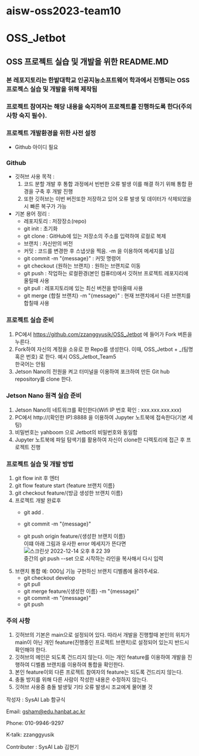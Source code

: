 # aisw-oss2023-team10

# OSS_Jetbot



## OSS 프로젝트 실습 및 개발을 위한 README.MD

### 본 레포지토리는 한밭대학교 인공지능소프트웨어 학과에서 진행되는 OSS 프로젝스 실습 및 개발을 위해 제작됨

### 프로젝트 참여자는 해당 내용을 숙지하여 프로젝트를 진행하도록 한다(주의사항 숙지 필수).

### 프로젝트 개발환경을 위한 사전 설정

- Github 아이디 필요

### Github

- 깃허브 사용 목적 :
  1. 코드 분할 개발 후 통합 과정에서 빈번한 오류 발생
     이를 해결 하기 위해 통합 환경을 구축 후 개발 진행
  2. 또한 깃허브는 이번 버전또한 저장하고 있어 오류 발생 및 데이터가 삭제되었을시 빠른 복구가 가능
- 기본 용어 정리 :
  - 레포지토리 : 저장장소(repo)
  - git init : 초기화
  - git clone : GitHub에 있는 저장소의 주소를 입력하여 로컬로 복제
  - 브랜치 : 자신만의 버전
  - 커밋 : 코드를 변경한 후 스냅샷을 찍음. -m 을 이용하여 메세지를 남김
  - git commit -m "{message}" : 커밋 명령어
  - git checkout {원하는 브랜치} : 원하는 브랜치로 이동
  - git push : 작업하는 로컬환경(본인 컴퓨터)에서 깃허브 프로젝트 레포지리에 올릴때 사용
  - git pull : 레포지토리에 있는 최신 버전을 받아올때 사용
  - git merge {합칠 브랜치} -m "{message}" : 현재 브랜치에서 다른 브랜치를 합칠때 사용

### 프로젝트 실습 준비

1. PC에서 https://github.com/zzanggyusik/OSS_Jetbot 에 들어가 Fork 버튼을 누른다.
2. Fork하여 자신의 계정을 소유로 한 Repo를 생성한다. 이때, OSS_Jetbot + _(팀명 혹은 번호) 로 한다. 예시 OSS_Jetbot_Team5
   <br>
   한국어는 안됨
3. Jetson Nano의 전원을 켜고 터미널을 이용하여 포크하여 만든 Git hub repository를 clone 한다.

### Jetson Nano 원격 실습 준비

1. Jetson Nano의 네트워크를 확인한다(Wifi IP 번호 확인 : xxx.xxx.xxx.xxx)
2. PC에서 http://(확인한 IP):8888 을 이용하여 Jupyter 노트북에 접속한다(기본 세팅)
3. 비밀번호는 yahboom 으로 Jetbot의 비밀번호와 동일함
4. Jupyter 노트북에 파일 탐색기를 활용하여 자신이 clone한 디렉토리에 접근 후 프로젝트 진행

### 프로젝트 실습 및 개발 방법

1. git flow init 후 엔터
2. git flow feature start {feature 브랜치 이름}
3. git checkout feature/{방금 생성한 브랜치 이름}
4. 프로젝트 개발 완료후
   - git add .

   - git commit -m "{message}"

   - git push origin feature/{생성한 브랜치 이름}
     <br>이떄 아래 그림과 유사한 error 메세지가 뜬다면
     <br>![스크린샷 2022-12-14 오후 8 22 39](https://user-images.githubusercontent.com/97441976/207582588-b1d701dc-798f-49ac-a9bd-2a481597d091.png)
     <br> 중간의 git push --set 으로 시작하는 라인을 복사해서 다시 입력
5. 브랜치 통합
   예: 000님 기능 구현하신 브랜치 디벨롭에 올려주세요.
   - git checkout develop
   - git pull
   - git merge feature/{생성한 이름} -m "{message}"
   - git commit -m "{message}"
   - git push

### 주의 사항

1. 깃허브의 기본은 main으로 설정되어 있다. 따라서 개발을 진행할때 본인의 위치가 main이 아닌 개인 feature(진행중인 프로젝트 브랜치)로 설정되어 있는지 반드시 확인해야 한다.
2. 깃허브의 메인은 되도록 건드리지 않는다.
   이는 개인 feature를 이용하여 개발을 진행하여 디벨롭 브랜치를 이용하여 통합을 확인한다.
3. 본인 feature이외 다른 프로젝트 참여자의 feature는 되도록 건드리지 않는다.
4. 충돌 방지를 위해 다른 사람이 작성한 내용은 수정하지 않는다.
5. 깃허브 사용중 충돌 발생및 기타 오류 발생시 조교에게 물어볼 것



작성자 : SysAI Lab 함규식

Email: gsham@edu.hanbat.ac.kr

Phone: 010-9946-9297

K-talk: zzanggyusik



Contributer : SysAI Lab 김현기
